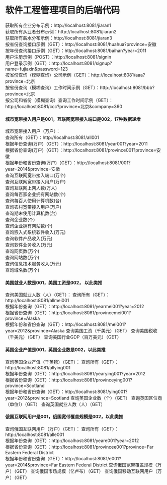 # 软件工程管理项目的后端代码  
获取所有企业分布示例：http://localhost:8081/jiaran1  
获取所有从业者分布示例：http://localhost:8081/jiaran2  
获取所有薪水分布示例：http://localhost:8081/jiaran3  
按省份查询接口示例（GET）：http://localhost:8081/huahua?province=安徽   
按年份查询接口示例（GET）：http://localhost:8081/baihan?year=2011  
用户注册示例（POST）：http://localhost:8081/signin  
用户登录示例（GET）：http://localhost:8081/signup?name=fujiaxin&password=123  
按省份查询（模糊查询）公司示例（GET）：http://localhost:8081/aaa?province=北京  
按省份查询（模糊查询）工作时间示例（GET）：http://localhost:8081/bbb?province=北京  
按公司和省份（模糊查询）查询工作时间示例（GET）：http://localhost:8081/ccc?province=北京&company=360  
#### 城市宽带接入用户是001，互联网宽带接入端口是002，17种数据递增
城市宽带接入用户（万户）：  
查询所有（GET）：http://localhost:8081/all001  
根据年份查询(万户)（GET）：http://localhost:8081/year001?year=2011  
根据省份查询(万户)（GET）：http://localhost:8081/province001?province=安徽  
根据年份和省份查询(万户)（GET）：http://localhost:8081/001?year=2014&province=安徽  
查询互联网宽带接入端口(万个)  
查询互联网宽带接入用户(万户)  
查询互联网上网人数(万人)  
查询每百家企业拥有网站数(个)  
查询每百人使用计算机数(台)  
查询农村宽带接入用户(万户)  
查询期末使用计算机数(台)  
查询企业数(个)  
查询企业拥有网站数(个)  
查询嵌入式系统软件收入(万元)  
查询软件产品收入(万元)  
查询软件业务收入(万元)  
查询网页数(万个)  
查询网站数(万个)  
查询信息技术服务收入(万元)  
查询域名数(万个)  
#### 美国就业人数是001，美国工资是002， 以此类推
查询美国就业人数（人）（GET）：
查询所有（GET）：http://localhost:8081/allmei001  
根据年份查询（GET）：http://localhost:8081/yearmei001?year=2012  
根据省份查询（GET）：http://localhost:8081/provincemei001?province=Alaska  
根据年份和省份查询（GET）：http://localhost:8081/mei001?year=2012&province=Alaska
查询美国工资（千美元）（GET）
查询美国税收（千美元）（GET）
查询美国行业GDP（百万美元）（GET）
#### 英国企业产值是001，英国企业数是002，以此类推  
查询英国企业产值（千英镑）（GET）：
查询所有（GET）：http://localhost:8081/allying001  
根据年份查询（GET）：http://localhost:8081/yearying001?year=2012  
根据省份查询（GET）：http://localhost:8081/provinceying001?province=Scotland  
根据年份和省份查询（GET）：http://localhost:8081/ying001?year=2012&province=Scotland
查询英国企业数（个）（GET）
查询英国区位商（单位1）（GET）
查询英国就业人数（人）（GET）
#### 俄国互联网用户是001，俄国宽带覆盖规模是002，以此类推  
查询俄国互联网用户（万户）（GET）：
查询所有（GET）：http://localhost:8081/alle001  
根据年份查询（GET）：http://localhost:8081/yeare001?year=2012  
根据省份查询（GET）：http://localhost:8081/provincee001?province=Far Eastern Federal District  
根据年份和省份查询（GET）：http://localhost:8081/e001?year=2014&province=Far Eastern Federal District
查询俄国宽带覆盖规模（万户）（GET）
查询俄国市场规模（亿卢布）（GET）
查询俄国移动互联网用户（万户）（GET）

